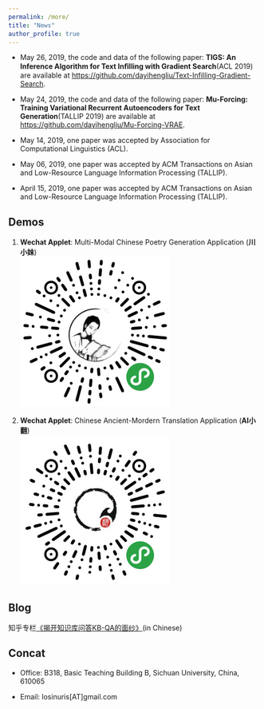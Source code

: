 ```yaml
---
permalink: /more/
title: "News"
author_profile: true
---
```

- May 26, 2019, the code and data of the following paper: **TIGS: An Inference Algorithm for Text Inﬁlling with Gradient Search**(ACL 2019) are available at https://github.com/dayihengliu/Text-Infilling-Gradient-Search.

- May 24, 2019, the code and data of the following paper: **Mu-Forcing: Training Variational Recurrent Autoencoders for Text Generation**(TALLIP 2019) are available at https://github.com/dayihengliu/Mu-Forcing-VRAE.

- May 14, 2019, one paper was accepted by Association for Computational Linguistics (ACL).  

- May 06, 2019, one paper was accepted by ACM Transactions on Asian and Low-Resource Language Information Processing (TALLIP).

- April 15, 2019, one paper was accepted by ACM Transactions on Asian and Low-Resource Language Information Processing (TALLIP).

Demos
------
1. **Wechat Applet**: Multi-Modal Chinese Poetry Generation Application (**川小妹**)  
![Chuanxiaomei](/images/cxm_300.jpg)  

2. **Wechat Applet**: Chinese Ancient-Mordern Translation Application (**AI小翻**)  
![AIxiaofan](/images/xiaofan_300.jpg)  

Blog
------
知乎专栏[《揭开知识库问答KB-QA的面纱》](https://www.zhihu.com/people/liu-da-41-85/columns)(in Chinese)

Concat
------
- Office: B318, Basic Teaching Building B, Sichuan University, China, 610065

- Email: losinuris[AT]gmail.com

